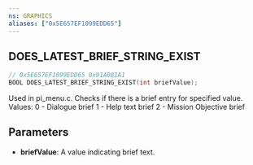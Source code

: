 ```yaml
---
ns: GRAPHICS
aliases: ["0x5E657EF1099EDD65"]
---
```

## DOES_LATEST_BRIEF_STRING_EXIST

```c
// 0x5E657EF1099EDD65 0x91A081A1
BOOL DOES_LATEST_BRIEF_STRING_EXIST(int briefValue);
```

Used in pi_menu.c. Checks if there is a brief entry for specified value.
Values:
0 - Dialogue brief
1 - Help text brief
2 - Mission Objective brief

## Parameters
* **briefValue**: A value indicating brief text.
